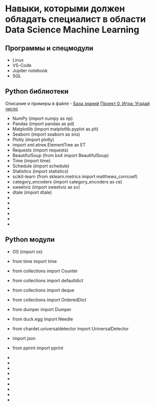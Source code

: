 # Навыки, которыми должен обладать специалист в области Data Science Machine Learning

## Программы и спецмодули

* Linux
* VS-Code
* Jupiter notebook
* SQL


## Python библиотеки
Описание и примеры в файле - [База знаний](https://github.com/Vezdexod/sf_data_science/blob/main/Data_Science_memory/База%20знаинй%20Python.py)
[Проект 0. Игра: Угадай число](https://github.com/Vezdexod/sf_data_science/tree/main/project_0)

* NumPy             (import numpy as np)
* Pandas            (import pandas as pd)
* Matplotlib        (import matplotlib.pyplot as plt)
* Seaborn           (import seaborn as sns)
* Plotly            (import plotly)
* import xml.etree.ElementTree as ET
* Requests          (import requests)
* BeautifulSoup     (from bs4 import BeautifulSoup)
* Time              (import time)
* Schedule          (import schedule)
* Statistics        (import statistics)
* scikit-learn      (from sklearn.metrics import matthews_corrcoef)
* category_encoders (import category_encoders as ce)
* sweetviz          (import sweetviz as sv)
* dtale             (import dtale) 
* 
* 
* 
* 
* 
* 



## Python модули

* OS                (import os)

* from time import time
* from collections import Counter
* from collections import defaultdict
* from collections import deque
* from collections import OrderedDict
* from dumper import Dumper
* from duck.egg import Needle
* from chardet.universaldetector import UniversalDetector
* import json
* from pprint import pprint
* 
* 
* 
* 
* 
* 
* 
* 
* 